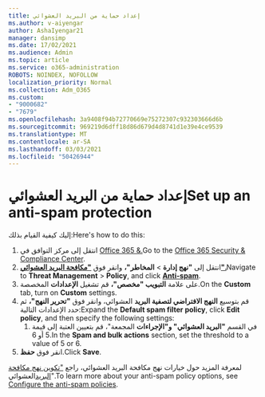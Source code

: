```yaml
---
title: إعداد حماية من البريد العشوائي
ms.author: v-aiyengar
author: AshaIyengar21
manager: dansimp
ms.date: 17/02/2021
ms.audience: Admin
ms.topic: article
ms.service: o365-administration
ROBOTS: NOINDEX, NOFOLLOW
localization_priority: Normal
ms.collection: Adm_O365
ms.custom:
- "9000682"
- "7679"
ms.openlocfilehash: 3a9408f94b72770669e75272307c932303666d6b
ms.sourcegitcommit: 969219d6dff18d86d679d4d8741d1e39e4ce9539
ms.translationtype: MT
ms.contentlocale: ar-SA
ms.lasthandoff: 03/03/2021
ms.locfileid: "50426944"
---
```

# <a name="set-up-an-anti-spam-protection"></a><span data-ttu-id="61068-102">إعداد حماية من البريد العشوائي</span><span class="sxs-lookup"><span data-stu-id="61068-102">Set up an anti-spam protection</span></span>

<span data-ttu-id="61068-103">إليك كيفية القيام بذلك:</span><span class="sxs-lookup"><span data-stu-id="61068-103">Here's how to do this:</span></span>

1. <span data-ttu-id="61068-104">انتقل إلى مركز التوافق في [Office 365 &.](https://go.microsoft.com/fwlink/p/?linkid=2077143)</span><span class="sxs-lookup"><span data-stu-id="61068-104">Go to the [Office 365 Security & Compliance Center](https://go.microsoft.com/fwlink/p/?linkid=2077143).</span></span>
1. <span data-ttu-id="61068-105">انتقل إلى **"نهج إدارة**  >  **المخاطر"،** وانقر فوق **["مكافحة البريد العشوائي".](https://go.microsoft.com/fwlink/p/?linkid=2077143)**</span><span class="sxs-lookup"><span data-stu-id="61068-105">Navigate to **Threat Management** > **Policy**, and click **[Anti-spam](https://go.microsoft.com/fwlink/p/?linkid=2077143)**.</span></span>
1. <span data-ttu-id="61068-106">على علامة **التبويب "مخصص"،** قم تشغيل **الإعدادات** المخصصة.</span><span class="sxs-lookup"><span data-stu-id="61068-106">On the **Custom** tab, turn on **Custom** settings.</span></span>
1. <span data-ttu-id="61068-107">قم بتوسيع **النهج الافتراضي لتصفية البريد** العشوائي، وانقر فوق **"تحرير النهج"،** ثم حدد الإعدادات التالية:</span><span class="sxs-lookup"><span data-stu-id="61068-107">Expand the **Default spam filter policy**,  click **Edit policy**, and then specify the following settings:</span></span>
    1. <span data-ttu-id="61068-108">في القسم **"البريد العشوائي" و"الإجراءات** المجمعة"، قم بتعيين العتبة إلى قيمة 5 أو 6.</span><span class="sxs-lookup"><span data-stu-id="61068-108">In the **Spam and bulk actions** section, set the threshold to a value of 5 or 6.</span></span>
1. <span data-ttu-id="61068-109">انقر فوق **حفظ**.</span><span class="sxs-lookup"><span data-stu-id="61068-109">Click **Save**.</span></span>

<span data-ttu-id="61068-110">لمعرفة المزيد حول خيارات نهج مكافحة البريد العشوائي، راجع ["تكوين نهج مكافحة البريد](https://go.microsoft.com/fwlink/?linkid=2092051)العشوائي".</span><span class="sxs-lookup"><span data-stu-id="61068-110">To learn more about your anti-spam policy options, see [Configure the anti-spam policies](https://go.microsoft.com/fwlink/?linkid=2092051).</span></span>

